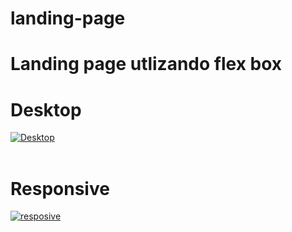# landing-page
# Landing page utlizando flex box

<h1>Desktop</h1>
<a href="https://postimg.cc/rdLcXwBS" target="_blank"><img src="https://i.postimg.cc/YSvSF48y/Desktop.png" alt="Desktop"/></a><br/><br/>

<h1>Responsive</h1>
<a href="https://postimages.org/" target="_blank"><img src="https://i.postimg.cc/R02ZLMDC/resposive.png" alt="resposive"/></a><br/><br/>
